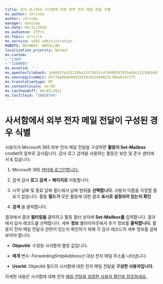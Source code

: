 ```yaml
---
title: 감사 로그에서 사서함에 대한 외부 전자 메일 전달 식별
ms.author: chrisda
author: chrisda
manager: dansimp
ms.date: 04/21/2020
ms.audience: ITPro
ms.topic: article
ms.service: o365-administration
ROBOTS: NOINDEX, NOFOLLOW
localization_priority: Normal
ms.custom:
- "1369"
- "3100005"
ms.assetid: ''
ms.openlocfilehash: 1e80917a323128ba23175651cdf4d892d7815a89c1223b654812c1b456c787da
ms.sourcegitcommit: b5f7da89a650d2915dc652449623c78be6247175
ms.translationtype: MT
ms.contentlocale: ko-KR
ms.lasthandoff: 08/05/2021
ms.locfileid: "54028749"
---
```

# <a name="identify-when-external-email-forwarding-is-configured-on-mailboxes"></a>사서함에서 외부 전자 메일 전달이 구성된 경우 식별

사용자가 Microsoft 365 외부 전자 메일 전달을 구성하면 **활동이 Set-Mailbox** cmdlet의 일부로 감사됩니다. 감사 로그 검색을 사용하는 활동은 보안 및 준수 센터에서 & 있습니다.

1. Microsoft 365 [센터에 로그인합니다.](https://protection.office.com/)

2. 검색 감사 **로그 검색**  >  **페이지로** 이동합니다.

3. 시작 날짜 및  종료 날짜 필드에서 날짜 범위를 **선택합니다.** 사용자 이름을 지정할 필요가 없습니다. 활동 **필드가** 모든 활동에 대한 결과 **표시로 설정되어 있는지 확인**

4. **검색** 을 클릭합니다.

결과에서 결과 **필터링을** 클릭하고 활동 필터 상자에 **Set-Mailbox를** 입력합니다. 결과에서 감사 레코드를 선택합니다. 세부 **정보** 플라이아웃에서 추가 정보를 **클릭합니다.** 활동이 전자 메일 전달과 관련이 있는지 확인하기 위해 각 감사 레코드의 세부 정보를 살펴보아야 합니다.

- **ObjectId**: 수정된 사서함의 별칭 값입니다.

- **매개** 변수: _ForwardingSmtpAddress는_ 대상 전자 메일 주소를 나타냅니다.

- **UserId**: ObjectId 필드의 사서함에 대한 전자 메일 전달을 **구성한 사용자입니다.**

자세한 내용은 사서함에 대해 전자 [메일 전달을 설정한 사용자 확인을 참조하세요.](/microsoft-365/compliance/auditing-troubleshooting-scenarios#determine-who-set-up-email-forwarding-for-a-mailbox)
